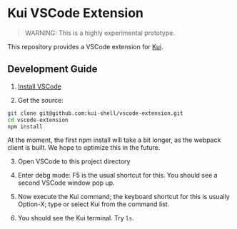 # Kui VSCode Extension

> WARNING: This is a highly experimental prototype.

This repository provides a VSCode extension for [Kui](https://github.com/IBM/kui).

## Development Guide

1. [Install VSCode](https://code.visualstudio.com/download)

2. Get the source:

```bash
git clone git@github.com:kui-shell/vscode-extension.git
cd vscode-extension
npm install
```

At the moment, the first npm install will take a bit longer, as the
webpack client is built. We hope to optimize this in the future.

3. Open VSCode to this project directory

4. Enter debg mode: F5 is the usual shortcut for this. You should see
   a second VSCode window pop up.

5. Now execute the Kui command; the keyboard shortcut for this is
   usually Option-X; type or select Kui from the command list.

6. You should see the Kui terminal. Try `ls`.
